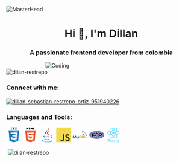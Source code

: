 ![MasterHead](https://img.freepik.com/premium-vector/web-development-coding-programming-futuristic-banner-computer-code-laptop_3482-5582.jpg?w=996)

<h1 align="center">Hi 👋, I'm Dillan</h1>
<h3 align="center">A passionate frontend developer from colombia</h3>

<img align="right" alt="Coding" width="400" src="https://media2.giphy.com/media/LaVp0AyqR5bGsC5Cbm/giphy.gif?cid=ecf05e47iyfeu607d4nc0y690h3n59wfww5xhqwlte2sxpja&rid=giphy.gif&ct=g">

<p align="left"> <img src="https://komarev.com/ghpvc/?username=dilan-restrepo&label=Profile%20views&color=0e75b6&style=flat" alt="dilan-restrepo" /> </p>

<h3 align="left">Connect with me:</h3>
<p align="left">
<a href="https://linkedin.com/in/dillan-sebastian-restrepo-ortiz-951940226" target="blank"><img align="center" src="https://raw.githubusercontent.com/rahuldkjain/github-profile-readme-generator/master/src/images/icons/Social/linked-in-alt.svg" alt="dillan-sebastian-restrepo-ortiz-951940226" height="30" width="40" /></a>
</p>

<h3 align="left">Languages and Tools:</h3>
<p align="left"> <a href="https://www.w3schools.com/css/" target="_blank" rel="noreferrer"> <img src="https://raw.githubusercontent.com/devicons/devicon/master/icons/css3/css3-original-wordmark.svg" alt="css3" width="40" height="40"/> </a> <a href="https://www.w3.org/html/" target="_blank" rel="noreferrer"> <img src="https://raw.githubusercontent.com/devicons/devicon/master/icons/html5/html5-original-wordmark.svg" alt="html5" width="40" height="40"/> </a> <a href="https://www.java.com" target="_blank" rel="noreferrer"> <img src="https://raw.githubusercontent.com/devicons/devicon/master/icons/java/java-original.svg" alt="java" width="40" height="40"/> </a> <a href="https://developer.mozilla.org/en-US/docs/Web/JavaScript" target="_blank" rel="noreferrer"> <img src="https://raw.githubusercontent.com/devicons/devicon/master/icons/javascript/javascript-original.svg" alt="javascript" width="40" height="40"/> </a> <a href="https://www.mysql.com/" target="_blank" rel="noreferrer"> <img src="https://raw.githubusercontent.com/devicons/devicon/master/icons/mysql/mysql-original-wordmark.svg" alt="mysql" width="40" height="40"/> </a> <a href="https://www.php.net" target="_blank" rel="noreferrer"> <img src="https://raw.githubusercontent.com/devicons/devicon/master/icons/php/php-original.svg" alt="php" width="40" height="40"/> </a> <a href="https://reactjs.org/" target="_blank" rel="noreferrer"> <img src="https://raw.githubusercontent.com/devicons/devicon/master/icons/react/react-original-wordmark.svg" alt="react" width="40" height="40"/> </a> </p>

<p>&nbsp;<img align="center" src="https://github-readme-stats.vercel.app/api?username=dilan-restrepo&show_icons=true&locale=en" alt="dilan-restrepo" /></p>
